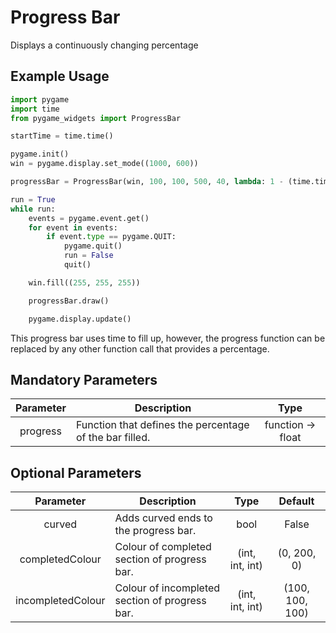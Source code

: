 # Progress Bar

Displays a continuously changing percentage

## Example Usage

```Python
import pygame
import time
from pygame_widgets import ProgressBar

startTime = time.time()

pygame.init()
win = pygame.display.set_mode((1000, 600))

progressBar = ProgressBar(win, 100, 100, 500, 40, lambda: 1 - (time.time() - startTime) / 10, curved=True)

run = True
while run:
    events = pygame.event.get()
    for event in events:
        if event.type == pygame.QUIT:
            pygame.quit()
            run = False
            quit()

    win.fill((255, 255, 255))

    progressBar.draw()

    pygame.display.update()
```

This progress bar uses time to fill up, however, the progress function can be replaced by
any other function call that provides a percentage.


## Mandatory Parameters

| Parameter | Description | Type |
| :---: | --- | :---: |
| progress | Function that defines the percentage of the bar filled. | function -> float |

## Optional Parameters

| Parameter | Description | Type | Default |
| :---: | --- | :---: | :---: |
| curved | Adds curved ends to the progress bar. | bool | False |
| completedColour | Colour of completed section of progress bar. | (int, int, int) | (0, 200, 0) |
| incompletedColour | Colour of incompleted section of progress bar. | (int, int, int) | (100, 100, 100) |

